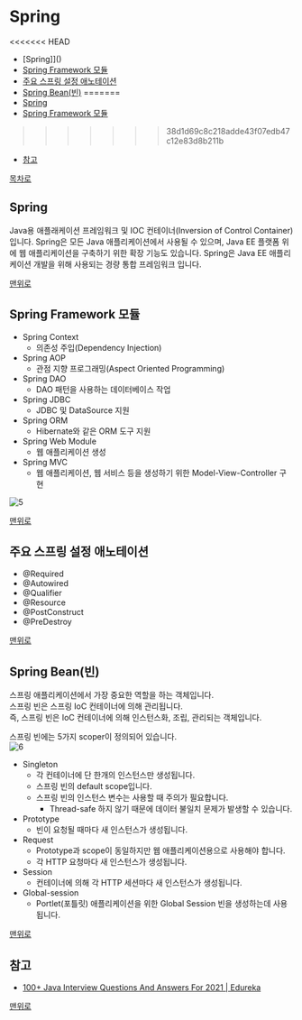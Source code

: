 # Spring
<<<<<<< HEAD
* [Spring]]()
* [Spring Framework 모듈]()
* [주요 스프링 설정 애노테이션]()
* [Spring Bean(빈)]()
=======
* [Spring](#spring-1)
* [Spring Framework 모듈](#spring-framework-모듈)
>>>>>>> 38d1d69c8c218adde43f07edb47c12e83d8b211b
* [참고](#참고)

[목차로](https://github.com/smpark1020/tech-interview#%EB%AA%A9%EC%B0%A8)

## Spring
Java용 애플래케이션 프레임워크 및 IOC 컨테이너(Inversion of Control Container) 입니다.
Spring은 모든 Java 애플리케이션에서 사용될 수 있으며, Java EE 플랫폼 위에 웹 애플리케이션을 구축하기 위한 확장 기능도 있습니다.
Spring은 Java EE 애플리케이션 개발을 위해 사용되는 경량 통합 프레임워크 입니다.

[맨위로](#spring)

## Spring Framework 모듈
* Spring Context
  * 의존성 주입(Dependency Injection)
* Spring AOP
  * 관점 지향 프로그래밍(Aspect Oriented Programming)
* Spring DAO
  * DAO 패턴을 사용하는 데이터베이스 작업
* Spring JDBC
  * JDBC 및 DataSource 지원
* Spring ORM
  * Hibernate와 같은 ORM 도구 지원
* Spring Web Module
  * 웹 애플리케이션 생성
* Spring MVC
  * 웹 애플리케이션, 웹 서비스 등을 생성하기 위한 Model-View-Controller 구현

![5]()

[맨위로](#spring)

## 주요 스프링 설정 애노테이션
* @Required
* @Autowired
* @Qualifier
* @Resource
* @PostConstruct
* @PreDestroy

[맨위로](#spring)

## Spring Bean(빈)
스프링 애플리케이션에서 가장 중요한 역할을 하는 객체입니다.   
스프링 빈은 스프링 IoC 컨테이너에 의해 관리됩니다.   
즉, 스프링 빈은 IoC 컨테이너에 의해 인스턴스화, 조립, 관리되는 객체입니다.   

스프링 빈에는 5가지 scoper이 정의되어 있습니다.      
![6]()
* Singleton
  * 각 컨테이너에 단 한개의 인스턴스만 생성됩니다.
  * 스프링 빈의 default scope입니다.   
  * 스프링 빈의 인스턴스 변수는 사용할 때 주의가 필요합니다.
    * Thread-safe 하지 않기 때문에 데이터 불일치 문제가 발생할 수 있습니다.
* Prototype
  * 빈이 요청될 때마다 새 인스턴스가 생성됩니다.
* Request
  * Prototype과 scope이 동일하지만 웹 애플리케이션용으로 사용해야 합니다.
  * 각 HTTP 요청마다 새 인스턴스가 생성됩니다.
* Session
  * 컨테이너에 의해 각 HTTP 세션마다 새 인스턴스가 생성됩니다.
* Global-session
  * Portlet(포틀릿) 애플리케이션을 위한 Global Session 빈을 생성하는데 사용됩니다.

[맨위로](#spring)



## 참고
* [100+ Java Interview Questions And Answers For 2021 | Edureka](https://www.edureka.co/blog/interview-questions/java-interview-questions/)

[맨위로](#spring)
